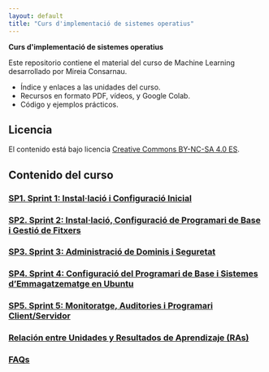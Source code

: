 ```yaml
---
layout: default
title: "Curs d'implementació de sistemes operatius"
---
```


**Curs d'implementació de sistemes operatius**

Este repositorio contiene el material del curso de Machine Learning desarrollado por Mireia Consarnau.

- Índice y enlaces a las unidades del curso.
- Recursos en formato PDF, vídeos, y Google Colab.
- Código y ejemplos prácticos.

## Licencia

El contenido está bajo licencia [Creative Commons BY-NC-SA 4.0 ES](LICENSE.md).

## Contenido del curso

### [SP1. Sprint 1: Instal·lació i Configuració Inicial](sp1/sp1.md)  
### [SP2. Sprint 2: Instal·lació, Configuració de Programari de Base i Gestió de Fitxers](sp2/sp2.md)  
### [SP3. Sprint 3: Administració de Dominis i Seguretat](sp3/sp3.md)  
### [SP4. Sprint 4: Configuració del Programari de Base i Sistemes d’Emmagatzematge en Ubuntu](sp4/sp4.md)  
### [SP5. Sprint 5: Monitoratge, Auditories i Programari Client/Servidor](sp5/sp5.md)  

### [Relación entre Unidades y Resultados de Aprendizaje (RAs)](ras.md)  

### [FAQs](faqs/faqs.md)  
